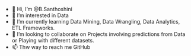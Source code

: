 - 👋 Hi, I’m @B.Santhoshini
- 👀 I’m interested in Data
- 🌱 I’m currently learning Data Mining, Data Wrangling, Data Analytics, ETL Frameworks.
- 💞️ I’m looking to collaborate on Projects involving predictions from Data or Playing with different datasets.
- 📫 Thw way to reach me GitHub

<!---
Bsanthoshini1811/Bsanthoshini1811 is a ✨ special ✨ repository because its `README.md` (this file) appears on your GitHub profile.
You can click the Preview link to take a look at your changes.
--->
